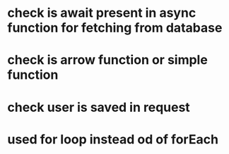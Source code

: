 # check is await present in async function for fetching from database

# check is arrow function or simple function

# check user is saved in request

# used for loop instead od of forEach
